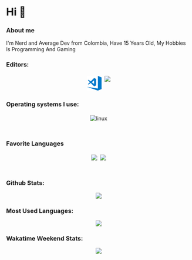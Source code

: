 # Hi 👋
### About me
I'm Nerd and Average Dev from Colombia, Have 15 Years Old, My Hobbies Is Programming And Gaming
### Editors:
<div style="display:flex; justify-content:center;">
    <img src="https://raw.githubusercontent.com/github/explore/80688e429a7d4ef2fca1e82350fe8e3517d3494d/topics/visual-studio-code/visual-studio-code.png" alt="VS Code" height="40" style="vertical-align:top; margin:4px">
    <img src="https://www.vectorlogo.zone/logos/neovimio/neovimio-icon.svg"height="40" style="vertical-align:top; margin:4px">
</div>

### Operating systems I use:

<div style="display:flex; justify-content:center;">
    <img src="https://www.vectorlogo.zone/logos/archlinux/archlinux-icon.svg" alt="linux" height="40" style="vertical-align:top; margin:4px">
</div>

### Favorite Languages

<div style="display:flex; justify-content:center;">
    <img src="https://iconape.com/wp-content/files/sh/51404/svg/c--4.svg" height="40" style="vertical-align:top; margin:4px">
    <img src="https://iconape.com/wp-content/files/rj/371212/svg/371212.svg" height="40" style="vertical-align:top; margin:4px">
</div>

### Github Stats:
<div style="display:flex; justify-content:center;">
    <img src="https://github-readme-stats.vercel.app/api?username=dj45-sys&&show_icons=true&title_color=ff8000&icon_color=bb2acf&text_color=daf7dc&bg_color=424242"/>
</div>

### Most Used Languages:
<div style="display:flex; justify-content:center;">
    <img src="https://github-readme-stats.vercel.app/api/top-langs/?username=dj45-sys&layout=compact">
</div>

### Wakatime Weekend Stats:

<div style="display:flex; justify-content:center;">
    <img src="https://github-readme-stats.vercel.app/api/wakatime?username=Dj45Sys"/>
</div>